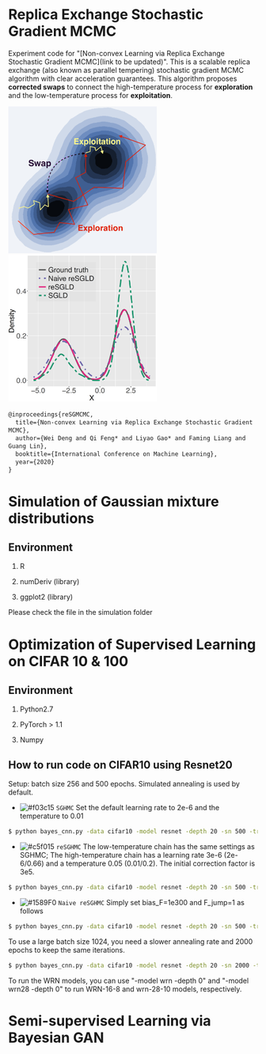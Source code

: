 # Replica Exchange Stochastic Gradient MCMC

Experiment code for "[Non-convex Learning via Replica Exchange Stochastic Gradient MCMC](link to be updated)". This is a scalable replica exchange (also known as parallel tempering) stochastic gradient MCMC algorithm with clear acceleration guarantees. This algorithm proposes **corrected swaps** to connect the high-temperature process for **exploration** and the low-temperature process for **exploitation**. 

<img src="/figures/path_v5.png" width="300"> <img src="/figures/simulation.png" width="300">


```
@inproceedings{reSGMCMC,
  title={Non-convex Learning via Replica Exchange Stochastic Gradient MCMC},
  author={Wei Deng and Qi Feng* and Liyao Gao* and Faming Liang and Guang Lin},
  booktitle={International Conference on Machine Learning},
  year={2020}
}
```

# Simulation of Gaussian mixture distributions

## Environment

1. R

2. numDeriv (library)

3. ggplot2 (library)

Please check the file in the simulation folder




# Optimization of Supervised Learning on CIFAR 10 & 100


## Environment

1. Python2.7

2. PyTorch > 1.1

3. Numpy

## How to run code on CIFAR10 using Resnet20

Setup: batch size 256 and 500 epochs. Simulated annealing is used by default.

- ![#f03c15](https://via.placeholder.com/15/f03c15/000000?text=+) `SGHMC` Set the default learning rate to 2e-6 and the temperature to 0.01
```bash
$ python bayes_cnn.py -data cifar10 -model resnet -depth 20 -sn 500 -train 256 -lr 2e-6 -T 0.01 -chains 1
```

- ![#c5f015](https://via.placeholder.com/15/c5f015/000000?text=+) `reSGHMC`  The low-temperature chain has the same settings as SGHMC; The high-temperature chain has a learning rate 3e-6 (2e-6/0.66) and a temperature 0.05 (0.01/0.2). The initial correction factor is 3e5. 
```bash
$ python bayes_cnn.py -data cifar10 -model resnet -depth 20 -sn 500 -train 256 -chains 2 -LRgap 0.66 -Tgap 0.2 -F_jump 0.7 -bias_F 3e5
```

- ![#1589F0](https://via.placeholder.com/15/1589F0/000000?text=+) `Naive reSGHMC`  Simply set bias_F=1e300 and F_jump=1 as follows
```bash
$ python bayes_cnn.py -data cifar10 -model resnet -depth 20 -sn 500 -train 256 -chains 2 -LRgap 0.66 -Tgap 0.2 -F_jump 1 -bias_F 1e300
```

To use a large batch size 1024, you need a slower annealing rate and 2000 epochs to keep the same iterations.
```bash
$ python bayes_cnn.py -data cifar10 -model resnet -depth 20 -sn 2000 -train 1024 -chains 1 -lr_anneal 0.996 -anneal 1.005 -F_anneal 1.005
```

To run the WRN models, you can use "-model wrn -depth 0" and "-model wrn28 -depth 0" to run WRN-16-8 and wrn-28-10 models, respectively. 

# Semi-supervised Learning via Bayesian GAN
